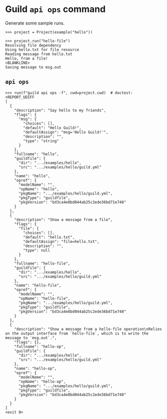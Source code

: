 # Guild `api ops` command

Generate some sample runs.

    >>> project = Project(example("hello"))

    >>> project.run("hello-file")
    Resolving file dependency
    Using hello.txt for file resource
    Reading message from hello.txt
    Hello, from a file!
    <BLANKLINE>
    Saving message to msg.out

## `api ops`

    >>> run(f"guild api ops -f", cwd=project.cwd)  # doctest: +REPORT_UDIFF
    [
      {
        "description": "Say hello to my friends",
        "flags": {
          "msg": {
            "choices": [],
            "default": "Hello Guild!",
            "defaultAssign": "msg='Hello Guild!'",
            "description": "",
            "type": "string"
          }
        },
        "fullname": "hello",
        "guildfile": {
          "dir": ".../examples/hello",
          "src": ".../examples/hello/guild.yml"
        },
        "name": "hello",
        "opref": {
          "modelName": "",
          "opName": "hello",
          "pkgName": ".../examples/hello/guild.yml",
          "pkgType": "guildfile",
          "pkgVersion": "bd3ca4e8bd044ab25c2ede36bd71e740"
        }
      },
      {
        "description": "Show a message from a file",
        "flags": {
          "file": {
            "choices": [],
            "default": "hello.txt",
            "defaultAssign": "file=hello.txt",
            "description": "",
            "type": null
          }
        },
        "fullname": "hello-file",
        "guildfile": {
          "dir": ".../examples/hello",
          "src": ".../examples/hello/guild.yml"
        },
        "name": "hello-file",
        "opref": {
          "modelName": "",
          "opName": "hello-file",
          "pkgName": ".../examples/hello/guild.yml",
          "pkgType": "guildfile",
          "pkgVersion": "bd3ca4e8bd044ab25c2ede36bd71e740"
        }
      },
      {
        "description": "Show a message from a hello-file operation\nRelies on the output interface from `hello-file`, which is to write the message to `msg.out`.",
        "flags": {},
        "fullname": "hello-op",
        "guildfile": {
          "dir": ".../examples/hello",
          "src": ".../examples/hello/guild.yml"
        },
        "name": "hello-op",
        "opref": {
          "modelName": "",
          "opName": "hello-op",
          "pkgName": ".../examples/hello/guild.yml",
          "pkgType": "guildfile",
          "pkgVersion": "bd3ca4e8bd044ab25c2ede36bd71e740"
        }
      }
    ]
    <exit 0>
